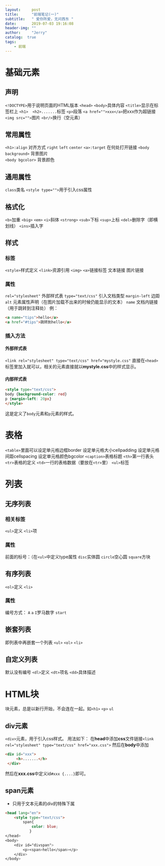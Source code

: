 ```yaml
---
layout:     post
title:      "前端笔记(一)"
subtitle:   " 爱你所爱，无问西东 "
date:       2019-07-03 19:16:08 
header-img: ""
author:     "Jerry"
catalog:  true
tags:
    - 前端
---
```



# 基础元素
## 声明
`<!DOCTYPE>`用于说明页面的HTML版本
`<head>`
`<body>`具体内容
`<title>`显示在标签栏上
`<h1>  <h2>.......`标签
`<p>`段落
`<a href="">xxx</a>`把xxx作为超链接
`<img src="">`图片
`<br/>`换行（空元素）

## 常用属性
`<h1>:align` 对齐方式  `right` `left` `center`
`<a>:target` 在何处打开链接
`<body background>` 背景图片   
`<body bgcolor>` 背景颜色
## 通用属性
`class`类名
`<style type="">`用于引入css属性
## 格式化
`<b>`加重
`<big>`
`<em>`
`<i>`斜体
`<strong>`
`<sub>`下标
`<sup>`上标
`<del>`删除字（即横划线）
`<ins>`插入字
## 样式
### 标签
`<style>`样式定义
`<link>`资源引用
`<img>`
`<a>`链接标签
文本链接
图片链接
### 属性
`rel="stylesheet"`    外部样式表
`type="text/css"`     引入文档类型
`margin-left`        边距
`alt`               元素属性声明（在图片加载不出来的时候仍能显示的文本）
`name`              文档内链接（用于跳转到注释处）
例：
```HTML
<a name="tips">hello</a>
<a href="#tips">跳转到hello</a>
```
### 插入方法
#### 外部样式表
`<link rel="stylesheet" type="text/css" href="mystyle.css"`  直接在`<head>`标签里加入就可以，相关的元素直接就以**mystyle.css**中的样式显示。
#### 内部样式表
```HTML
<style type="text/css">
body {background-color: red}
p {margin-left: 20px}
</style>
```
这是定义了`body`元素和`p`元素的样式。
# 表格
`<table>`里面可以设定单元格边框border
				设定单元格大小cellpadding
                设定单元格间距cellspacing
                设定单元格颜色bgcolor
`<caption>`表格标题
`<th>`第一行表头
`<tr>`表格的定义
`<td>`一行的表格数据（要放在`<tr>`里）
`<ul>`标签

# 列表
## 无序列表
### 相关标签
`<ul>`定义
`<li>`项
### 属性
前面的标号：（在`<ul>`中定义type属性
`disc`实体圆
`circle`空心圆
`square`方块

## 有序列表
`<ol>`定义
`<li>`
### 属性
编号方式：
`A`
`a`
`I`罗马数字
`start`
## 嵌套列表
即列表中再嵌套一个列表
`<ul>`
`<ol>`
`<li>`
## 自定义列表
默认没有编号
`<dl>`定义
`<dt>`项名
`<dd>`具体描述
# HTML块
  块元素，总是以新行开始，不会连在一起。如`<h1>` `<p>` `ul`
## div元素
  `<div>`元素，用于引入css样式。
  用法如下：
  在**head**中添加**css**文件链接`<link rel="stylesheet" type="text/css" href="xxx.css">`
  然后在**body**中添加
  ```HTML
  <div id="xxx">
       <h>.......</h>
   </div>
  ```
  然后在**xxx.css**中定义id`#xxx {....}`即可。

## span元素

- 只用于文本元素的div的特殊下属

```html
<head lang="en">
	<style type="text/css">
		span{
			color: blue;
		   }
</head>
<body>
	<div id="divspan">
		<p><span>hello</span></p>
	</div>
</body>
```
